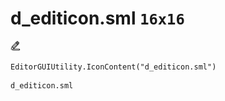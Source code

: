 # d_editicon.sml `16x16`
<img src="/img/d_editicon.sml.png" width=16 height=16>

``` CSharp
EditorGUIUtility.IconContent("d_editicon.sml")
```
```
d_editicon.sml
```
